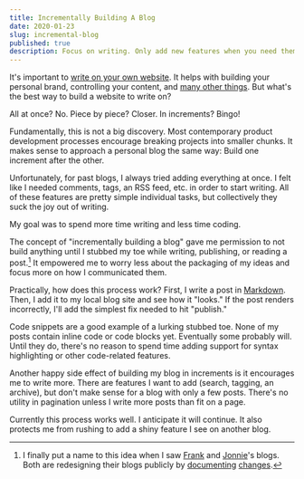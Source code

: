 ```yaml
---
title: Incrementally Building A Blog
date: 2020-01-23
slug: incremental-blog
published: true
description: Focus on writing. Only add new features when you need them. (You don’t need pagination until you write more posts than can fit on a page.)
---
```


It's important to [write on your own website](https://bradfrost.com/blog/post/write-on-your-own-website). It helps with building your personal brand, controlling your content, and [many other things](https://indieweb.org/why). But what's the best way to build a website to write on?

All at once? No. Piece by piece? Closer. In increments? Bingo!

Fundamentally, this is not a big discovery. Most contemporary product development processes encourage breaking projects into smaller chunks. It makes sense to approach a personal blog the same way: Build one increment after the other.

Unfortunately, for past blogs, I always tried adding everything at once. I felt like I needed comments, tags, an RSS feed, etc. in order to start writing. All of these features are pretty simple individual tasks, but collectively they suck the joy out of writing.

My goal was to spend more time writing and less time coding.

The concept of "incrementally building a blog" gave me permission to not build anything until I stubbed my toe while writing, publishing, or reading a post.[^1] It empowered me to worry less about the packaging of my ideas and focus more on how I communicated them.

Practically, how does this process work? First, I write a post in [Markdown](https://www.markdownguide.org). Then, I add it to my local blog site and see how it "looks." If the post renders incorrectly, I'll add the simplest fix needed to hit "publish."

Code snippets are a good example of a lurking stubbed toe. None of my posts contain inline code or code blocks yet. Eventually some probably will. Until they do, there's no reason to spend time adding support for syntax highlighting or other code-related features.

Another happy side effect of building my blog in increments is it encourages me to write more. There are features I want to add (search, tagging, an archive), but don't make sense for a blog with only a few posts. There's no utility in pagination unless I write more posts than fit on a page.

Currently this process works well. I anticipate it will continue. It also protects me from rushing to add a shiny feature I see on another blog.

[^1]: I finally put a name to this idea when I saw [Frank](https://frankchimero.com) and [Jonnie](https://destroytoday.com)'s blogs. Both are redesigning their blogs publicly by [documenting](https://frankchimero.com/blog/2019/redesign) [changes](https://destroytoday.com/blog/hello-world).


